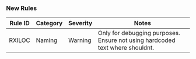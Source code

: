 ﻿### New Rules

Rule ID | Category | Severity | Notes
--------|----------|----------|--------------------
RXILOC  | Naming   |  Warning | Only for debugging purposes. Ensure not using hardcoded text where shouldnt.
